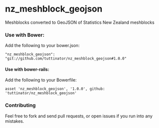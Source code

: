nz_meshblock_geojson
============================

Meshblocks converted to GeoJSON of Statistics New Zealand meshblocks

### Use with Bower:

Add the following to your bower.json:

```
"nz_meshblock_geojson": "git://github.com/tuttinator/nz_meshblock_geojson#1.0.0"
```

#### Use with bower-rails:

Add the following to your Bowerfile:

```
asset 'nz_meshblock_geojson', '1.0.0', github: 'tuttinator/nz_meshblock_geojson'
```

### Contributing

Feel free to fork and send pull requests, or open issues if you run into
any mistakes.
